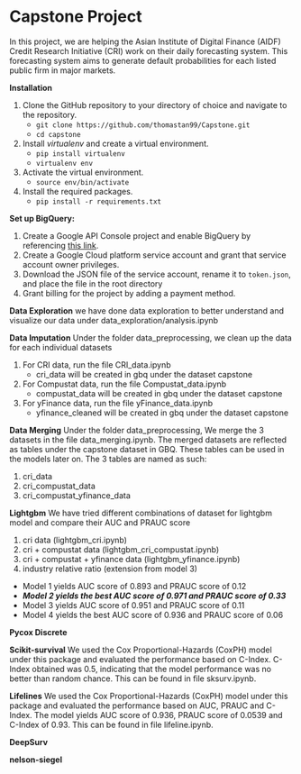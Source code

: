 # Capstone Project

In this project, we are helping the Asian Institute of Digital Finance (AIDF) Credit Research Initiative (CRI) work on their daily forecasting system. 
This forecasting system aims to generate default probabilities for each listed public firm in major markets.

**Installation**
1. Clone the GitHub repository to your directory of choice and navigate to the repository.
    - `git clone https://github.com/thomastan99/Capstone.git`
    - `cd capstone`
2. Install _virtualenv_ and create a virtual environment.
   - `pip install virtualenv`
   - `virtualenv env`
3. Activate the virtual environment.
   - `source env/bin/activate`
4. Install the required packages.
   - `pip install -r requirements.txt`


**Set up BigQuery:**
1. Create a Google API Console project and enable BigQuery by referencing [this link](https://support.google.com/analytics/answer/3416092?hl=en#zippy=%2Cin-this-article).
2. Create a Google Cloud platform service account and grant that service account owner privileges.
3. Download the JSON file of the service account, rename it to `token.json`, and place the file in the root directory
4. Grant billing for the project by adding a payment method.

**Data Exploration**
we have done data exploration to better understand and visualize our data under data_exploration/analysis.ipynb

**Data Imputation**
Under the folder data_preprocessing, we clean up the data for each individual datasets 
1) For CRI data, run the file CRI_data.ipynb 
    - cri_data will be created in gbq under the dataset capstone
2) For Compustat data, run the file Compustat_data.ipynb
    - compustat_data will be created in gbq under the dataset capstone
3) For yFinance data, run the file yFinance_data.ipynb
    - yfinance_cleaned will be created in gbq under the dataset capstone

**Data Merging**
Under the folder data_preprocessing,
We merge the 3 datasets in the file data_merging.ipynb. The merged datasets are reflected as tables under the capstone dataset in GBQ. These tables can be used in the models later on. The 3 tables are named as such:
1) cri_data
2) cri_compustat_data
3) cri_compustat_yfinance_data

**Lightgbm**
We have tried different combinations of dataset for lightgbm model and compare their AUC and PRAUC score 
1) cri data (lightgbm_cri.ipynb)
2) cri + compustat data (lightgbm_cri_compustat.ipynb)
3) cri + compustat + yfinance data (lightgbm_yfinance.ipynb)
4) industry relative ratio (extension from model 3)
- Model 1 yields AUC score of 0.893 and PRAUC score of 0.12
- ***Model 2 yields the best AUC score of 0.971 and PRAUC score of 0.33***
- Model 3 yields AUC score of 0.951 and PRAUC score of 0.11
- Model 4 yields the best AUC score of 0.936 and PRAUC score of 0.06

**Pycox Discrete**

**Scikit-survival**
We used the Cox Proportional-Hazards (CoxPH) model under this package and evaluated the performance based on C-Index.
C-Index obtained was 0.5, indicating that the model performance was no better than random chance. This can be found in file sksurv.ipynb.

**Lifelines**
We used the Cox Proportional-Hazards (CoxPH) model under this package and evaluated the performance based on AUC, PRAUC and C-Index.
The model yields AUC score of 0.936, PRAUC score of 0.0539 and C-Index of 0.93. This can be found in file lifeline.ipynb.

**DeepSurv**

**nelson-siegel**
